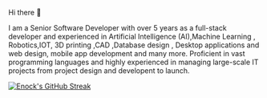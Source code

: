 Hi there 👋

I am a Senior Software Developer with over 5 years as a full-stack developer and experienced in Artificial Intelligence (AI),Machine Learning , Robotics,IOT, 3D printing ,CAD ,Database design , Desktop applications and web design, mobile app development and many more. Proficient in vast programming languages and highly experienced in managing large-scale IT projects from project design and developent  to launch.

    
[![Enock's GitHub Streak](https://streak-stats.demolab.com/?user=katikuuu&theme=highcontrast&layout=compact)](https://git.io/streak-stats)







